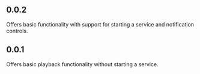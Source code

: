 ## 0.0.2

Offers basic functionality with support for starting a service and notification controls.

## 0.0.1

Offers basic playback functionality without starting a service.
